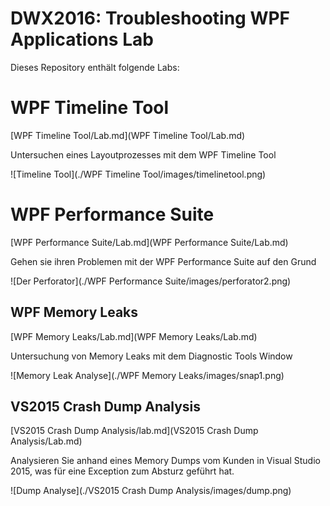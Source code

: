 # DWX2016: Troubleshooting WPF Applications Lab 

Dieses Repository enthält folgende Labs:

# WPF Timeline Tool

[WPF Timeline Tool/Lab.md](WPF Timeline Tool/Lab.md)

Untersuchen eines Layoutprozesses mit dem WPF Timeline Tool

![Timeline Tool](./WPF Timeline Tool/images/timelinetool.png)

# WPF Performance Suite

[WPF Performance Suite/Lab.md](WPF Performance Suite/Lab.md)

Gehen sie ihren Problemen mit der WPF Performance Suite auf den Grund

![Der Perforator](./WPF Performance Suite/images/perforator2.png)

## WPF Memory Leaks

[WPF Memory Leaks/Lab.md](WPF Memory Leaks/Lab.md)

Untersuchung von Memory Leaks mit dem Diagnostic Tools Window

![Memory Leak Analyse](./WPF Memory Leaks/images/snap1.png)

## VS2015 Crash Dump Analysis

[VS2015 Crash Dump Analysis/lab.md](VS2015 Crash Dump Analysis/Lab.md)

Analysieren Sie anhand eines Memory Dumps vom Kunden in Visual Studio 2015, was für eine Exception zum Absturz geführt hat.

![Dump Analyse](./VS2015 Crash Dump Analysis/images/dump.png)







